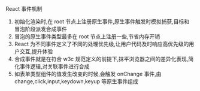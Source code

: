 React 事件机制

1. 初始化渲染时,在 root 节点上注册原生事件,原生事件触发时模拟捕获,目标和冒泡阶段派发合成事件
2. 冒泡的原生事件类型最多在 root 节点上注册一些,节省内存开销
3. React 为不同事件定义了不同的处理优先级,让用户代码及时响应高优先级的用户交互,提升体验
4. 合成事件就是在符合 w3c 规范定义的前提下,抹平浏览器之间的差异化表现,简化事件逻辑,对关联事件进行合成
5. 如表单类型组件的值发生改变的时候,会触发 onChange 事件,由 change,click,input,keydown,keyup 等原生事件组成
